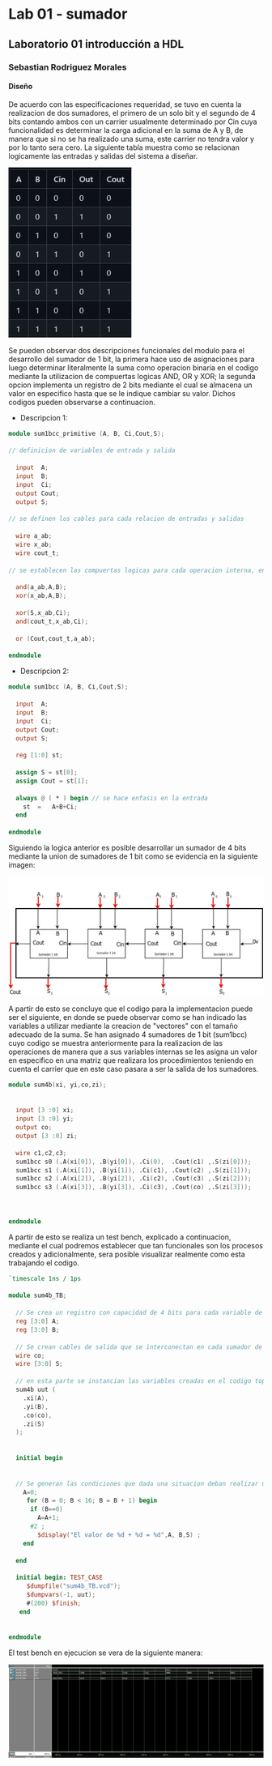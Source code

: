 # Lab 01 - sumador 
## Laboratorio 01 introducción a HDL
### Sebastian Rodriguez Morales
#### Diseño

De acuerdo con las especificaciones requeridad, se tuvo en cuenta la realizacion de dos sumadores, el primero de un solo bit y el segundo de 4 bits contando ambos con un carrier usualmente determinado por Cin cuya funcionalidad es determinar la carga adicional en la suma de A y B, de manera que si no se ha realizado una suma, este carrier no tendra valor y por lo tanto sera cero. La siguiente tabla muestra como se relacionan logicamente las entradas y salidas del sistema a diseñar.

![Sumador 1 bit](https://github.com/unal-edigital1-lab/lab00-sebrodriguezmor/blob/master/Imagenes/Sumador%201%20Bit.jpg)

Se pueden observar dos descripciones funcionales del modulo para el desarrollo del sumador de 1 bit, la primera hace uso de asignaciones para luego determinar literalmente la suma como operacion binaria en el codigo mediante la utilizacion de compuertas logicas AND, OR y XOR; la segunda opcion implementa un registro de 2 bits mediante el cual se almacena un valor en especifico hasta que se le indique cambiar su valor. Dichos codigos pueden observarse a continuacion.

* Descripcion 1:
```verilog
module sum1bcc_primitive (A, B, Ci,Cout,S);

// definicion de variables de entrada y salida

  input  A;
  input  B;
  input  Ci;
  output Cout;
  output S;

// se definen los cables para cada relacion de entradas y salidas

  wire a_ab;
  wire x_ab;
  wire cout_t;

// se establecen las compuertas logicas para cada operacion interna, en este caso solo usamos AND, OR y XOR.

  and(a_ab,A,B);
  xor(x_ab,A,B);

  xor(S,x_ab,Ci);
  and(cout_t,x_ab,Ci);

  or (Cout,cout_t,a_ab);

endmodule
```
* Descripcion 2:
```verilog
module sum1bcc (A, B, Ci,Cout,S);

  input  A;
  input  B;
  input  Ci;
  output Cout;
  output S;

  reg [1:0] st;

  assign S = st[0];
  assign Cout = st[1];

  always @ ( * ) begin // se hace enfasis en la entrada 
  	st  = 	A+B+Ci;
  end
  
endmodule
```
Siguiendo la logica anterior es posible desarrollar un sumador de 4 bits mediante la union de sumadores de 1 bit como se evidencia en la siguiente imagen:

![Sumador 4 bits](https://github.com/unal-edigital1-lab/lab00-sebrodriguezmor/blob/master/Imagenes/sum4b.jpg)

A partir de esto se concluye que el codigo para la implementacion puede ser el siguiente, en donde se puede observar como se han indicado las variables a utilizar mediante la creacion de "vectores" con el tamaño adecuado de la suma. Se han asignado 4 sumadores de 1 bit (sum1bcc) cuyo codigo se muestra anteriormente para la realizacion de las operaciones de manera que a sus variables internas se les asigna un valor en especifico en una matriz que realizara los procedimientos teniendo en cuenta el carrier que en este caso pasara a ser la salida de los sumadores.

```verilog
module sum4b(xi, yi,co,zi);


  input [3 :0] xi;
  input [3 :0] yi;
  output co;
  output [3 :0] zi;

  wire c1,c2,c3;
  sum1bcc s0 (.A(xi[0]), .B(yi[0]), .Ci(0),  .Cout(c1) ,.S(zi[0]));
  sum1bcc s1 (.A(xi[1]), .B(yi[1]), .Ci(c1), .Cout(c2) ,.S(zi[1]));
  sum1bcc s2 (.A(xi[2]), .B(yi[2]), .Ci(c2), .Cout(c3) ,.S(zi[2]));
  sum1bcc s3 (.A(xi[3]), .B(yi[3]), .Ci(c3), .Cout(co) ,.S(zi[3]));



endmodule
```
A partir de esto se realiza un test bench, explicado a continuacion, mediante el cual podremos establecer que tan funcionales son los procesos creados y adicionalmente, sera posible visualizar realmente como esta trabajando el codigo.

```verilog
`timescale 1ns / 1ps

module sum4b_TB;

  // Se crea un registro con capacidad de 4 bits para cada variable de entrada
  reg [3:0] A;
  reg [3:0] B;

  // Se crean cables de salida que se interconectan en cada sumador de 1 bit para dar un resultado final
  wire co;
  wire [3:0] S;

  // en esta parte se instancian las variables creadas en el codigo top, el cual fue explicado anteriormente
  sum4b uut (
    .xi(A), 
    .yi(B), 
    .co(co), 
    .zi(S)
  );

  
  initial begin
  

  // Se generan las condiciones que dada una situacion deban realizar un procedimiento efectivo
    A=0;
	 for (B = 0; B < 16; B = B + 1) begin
      if (B==0)
        A=A+1;
      #2 ;
		$display("El valor de %d + %d = %d",A, B,S) ;
    end
	
  end      

  initial begin: TEST_CASE
     $dumpfile("sum4b_TB.vcd");
     $dumpvars(-1, uut);
     #(200) $finish;
   end


endmodule
```
El test bench en ejecucion se vera de la siguiente manera:

![Sumador 4 bits](https://github.com/unal-edigital1-lab/lab00-sebrodriguezmor/blob/master/Imagenes/Simulacion%204%20bits.jpg?raw=true)














